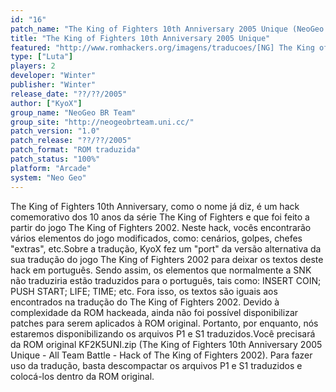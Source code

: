 ```yaml
---
id: "16"
patch_name: "The King of Fighters 10th Anniversary 2005 Unique (NeoGeo BR Team)"
title: "The King of Fighters 10th Anniversary 2005 Unique"
featured: "http://www.romhackers.org/imagens/traducoes/[NG] The King of Fighters 10th Anniversary Unique - NGBRT - Title.png"
type: ["Luta"]
players: 2
developer: "Winter"
publisher: "Winter"
release_date: "??/??/2005"
author: ["KyoX"]
group_name: "NeoGeo BR Team"
group_site: "http://neogeobrteam.uni.cc/"
patch_version: "1.0"
patch_release: "??/??/2005"
patch_format: "ROM traduzida"
patch_status: "100%"
platform: "Arcade"
system: "Neo Geo"
---
```


The King of Fighters 10th Anniversary, como o nome já diz, é um hack comemorativo dos 10 anos da série The King of Fighters e que foi feito a partir do jogo The King of Fighters 2002. Neste hack, vocês encontrarão vários elementos do jogo modificados, como: cenários, golpes, chefes "extras", etc.Sobre a tradução, KyoX fez um "port" da versão alternativa da sua tradução do jogo The King of Fighters 2002 para deixar os textos deste hack em português. Sendo assim, os elementos que normalmente a SNK não traduziria estão traduzidos para o português, tais como: INSERT COIN; PUSH START; LIFE; TIME; etc. Fora isso, os textos são iguais aos encontrados na tradução do The King of Fighters 2002. Devido à complexidade da ROM hackeada, ainda não foi possível disponibilizar patches para serem aplicados à ROM original. Portanto, por enquanto, nós estaremos disponibilizando os arquivos P1 e S1 traduzidos.Você precisará da ROM original KF2K5UNI.zip (The King of Fighters 10th Anniversary 2005 Unique - All Team Battle - Hack of The King of Fighters 2002). Para fazer uso da tradução, basta descompactar os arquivos P1 e S1 traduzidos e colocá-los dentro da ROM original.
